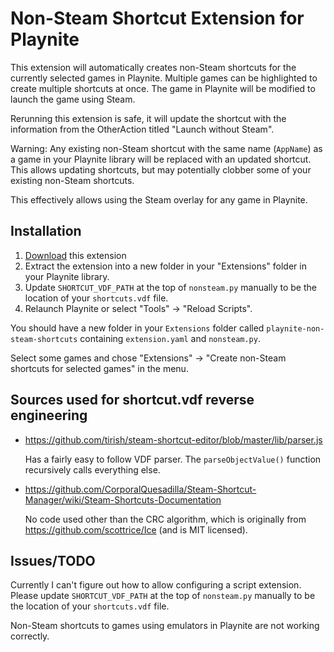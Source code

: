# Non-Steam Shortcut Extension for Playnite

This extension will automatically creates non-Steam shortcuts for the currently selected games in Playnite. Multiple games can be highlighted to create multiple shortcuts at once. The game in Playnite will be modified to launch the game using Steam.

Rerunning this extension is safe, it will update the shortcut with the information from the OtherAction titled "Launch without Steam".

Warning: Any existing non-Steam shortcut with the same name (`AppName`) as a game in your Playnite library will be replaced with an updated shortcut. This allows updating shortcuts, but may potentially clobber some of your existing non-Steam shortcuts.

This effectively allows using the Steam overlay for any game in Playnite.

## Installation

1. [Download](https://github.com/bburky/playnite-non-steam-shortcuts/archive/master.zip) this extension
2. Extract the extension into a new folder in your "Extensions" folder in your Playnite library.
3. Update `SHORTCUT_VDF_PATH` at the top of `nonsteam.py` manually to be the location of your `shortcuts.vdf` file.
4. Relaunch Playnite or select "Tools" → "Reload Scripts".

You should have a new folder in your `Extensions` folder called `playnite-non-steam-shortcuts` containing `extension.yaml` and `nonsteam.py`.

Select some games and chose "Extensions" → "Create non-Steam shortcuts for selected games" in the menu.

## Sources used for shortcut.vdf reverse engineering

*  https://github.com/tirish/steam-shortcut-editor/blob/master/lib/parser.js

    Has a fairly easy to follow VDF parser. The `parseObjectValue()` function recursively calls everything else.

*   https://github.com/CorporalQuesadilla/Steam-Shortcut-Manager/wiki/Steam-Shortcuts-Documentation

    No code used other than the CRC algorithm, which is originally from https://github.com/scottrice/Ice (and is MIT licensed).

## Issues/TODO

Currently I can't figure out how to allow configuring a script extension. Please update `SHORTCUT_VDF_PATH` at the top of `nonsteam.py` manually to be the location of your `shortcuts.vdf` file.

Non-Steam shortcuts to games using emulators in Playnite are not working correctly.
